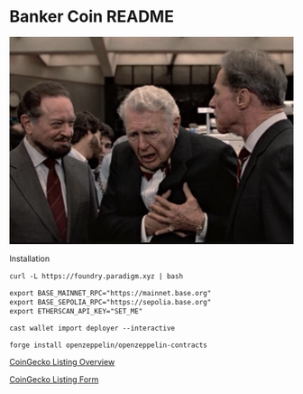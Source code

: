 # Banker Coin README

![Banker Coin](banker.png "Banker Coin")

Installation

```
curl -L https://foundry.paradigm.xyz | bash
```

```
export BASE_MAINNET_RPC="https://mainnet.base.org"
export BASE_SEPOLIA_RPC="https://sepolia.base.org"
export ETHERSCAN_API_KEY="SET_ME"
```

```
cast wallet import deployer --interactive
```

```
forge install openzeppelin/openzeppelin-contracts
```

[CoinGecko Listing Overview](https://support.coingecko.com/hc/en-us/articles/7291312302617-How-to-list-new-cryptocurrencies-on-CoinGecko)

[CoinGecko Listing Form](https://www.coingecko.com/request-form/tokens/new?locale=en)
